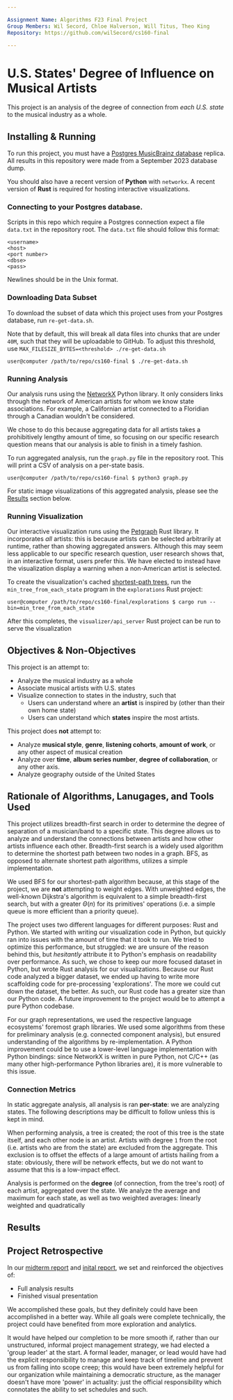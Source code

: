 ```yaml
---

Assignment Name: Algorithms F23 Final Project  
Group Members: Wil Secord, Chloe Halverson, Will Titus, Theo King
Repository: https://github.com/wilSecord/cs160-final  

---
```

# U.S. States' Degree of Influence on Musical Artists

This project is an analysis of the degree of connection from _each U.S. state_ to the musical industry as a whole.

## Installing & Running

To run this project, you must have a [Postgres MusicBrainz database](https://musicbrainz.org/doc/MusicBrainz_Database/Download) replica. All results in this repository were made from a September 2023 database dump. 

You should also have a recent version of **Python** with `networkx`. A recent version of **Rust** is required for hosting interactive visualizations.

### Connecting to your Postgres database.

Scripts in this repo which require a Postgres connection expect a file `data.txt` in the repository root. The `data.txt` file should follow this format:

```
<username>
<host>
<port number>
<dbse>
<pass>
```

Newlines should be in the Unix format.

### Downloading Data Subset 

To download the subset of data which this project uses from your Postgres database, run `re-get-data.sh`.

Note that by default, this will break all data files into chunks that are under `40M`, such that they will be uploadable to GitHub. To adjust this threshold, use `MAX_FILESIZE_BYTES=<threshold> ./re-get-data.sh`

```console
user@computer /path/to/repo/cs160-final $ ./re-get-data.sh 
```

### Running Analysis 

Our analysis runs using the [NetworkX](https://networkx.org) Python library. It only considers links through the network of American artists for whom we know state associations. For example, a Californian artist connected to a Floridian through a Canadian wouldn't be considered.

We chose to do this because aggregating data for all artists takes a prohibitively lengthy amount of time, so focusing on our specific research question means that our analysis is able to finish in a timely fashion.

To run aggregated analysis, run the `graph.py` file in the repository root. This will print a CSV of analysis on a per-state basis.

```console
user@computer /path/to/repo/cs160-final $ python3 graph.py
```

For static image visualizations of this aggregated analysis, please see the [Results](#Results) section below.

### Running Visualization

Our interactive visualization runs using the [Petgraph](https://github.com/petgraph/petgraph) Rust library. It incorporates *all* artists: this is because artists can be selected arbitrarily at runtime, rather than showing aggregated answers. Although this may seem less applicable to our specific research question, user research shows that, in an interactive format, users prefer this. We have elected to instead have the visualization display a warning when a non-American artist is selected.

To create the visualization's cached [shortest-path trees](#connection-metrics), run the `min_tree_from_each_state` program in the `explorations` Rust project:

```console 
user@computer /path/to/repo/cs160-final/explorations $ cargo run --bin=min_tree_from_each_state
```

After this completes, the `visualizer/api_server` Rust project can be run to serve the visualization 

## Objectives & Non-Objectives

This project is an attempt to:

- Analyze the musical industry as a whole
- Associate musical artists with U.S. states
- Visualize connection to states in the industry, such that
	- Users can understand where an **artist** is inspired by (other than their own home state)
	- Users can understand which **states** inspire the most artists.

This project does **not** attempt to:

- Analyze **musical style**, **genre**, **listening cohorts**, **amount of work**, or any other aspect of musical creation
- Analyze over **time**, **album series number**, **degree of collaboration**, or any other axis.
- Analyze geography outside of the United States

## Rationale of Algorithms, Lanugages, and Tools Used

This project utilizes breadth-first search in order to determine the degree of separation of a musician/band to a specific state. This degree allows us to analyze and understand the connections between artists and how other artists influence each other. Breadth-first search is a widely used algorithm to determine the shortest path between two nodes in a graph. BFS, as opposed to alternate shortest path algorithms, utilizes a simple implementation.

We used BFS for our shortest-path algorithm because, at this stage of the project, we are **not** attempting to weight edges. With unweighted edges, the well-known Dijkstra's algorithm is equivalent to a simple breadth-first search, but with a greater $\Theta(n)$ for its primitives' operations (i.e. a simple queue is more efficient than a priority queue).

The project uses two different languages for different purposes: Rust and Python. We started with writing our visualization code in Python, but quickly ran into issues with the amount of time that it took to run. We tried to optimize this performance, but struggled: we are unsure of the reason behind this, but *hesitantly* attribute it to Python's emphasis on readability over performance. As such, we chose to keep our more focused dataset in Python, but wrote Rust analysis for our visualizations. Because our Rust code analyzed a bigger dataset, we ended up having to write more scaffolding code for pre-processing 'explorations'. The more we could cut down the dataset, the better. As such, our Rust code has a greater size than our Python code. A future improvement to the project would be to attempt a pure Python codebase.

For our graph representations, we used the respective language ecosystems' foremost graph libraries. We used some algorithms from these for preliminary analysis (e.g. connected component analysis), but ensured understanding of the algorithms by re-implementation. A Python improvement could be to use a lower-level language implementation with Python bindings: since NetworkX is written in pure Python, not C/C++ (as many other high-performance Python libraries are), it is more vulnerable to this issue.

### Connection Metrics

In static aggregate analysis, all analysis is ran **per-state**: we are analyzing states. The following descriptions may be difficult to follow unless this is kept in mind.

When performing analysis, a tree is created; the root of this tree is the state itself, and each other node is an artist. Artists with degree `1` from the root (i.e. artists who are from the state) are excluded from the aggregate. This exclusion is to offset the effects of a large amount of artists hailing from a state: obviously, there *will* be network effects, but we do not want to assume that this is a low-impact effect.

Analysis is performed on the **degree** (of connection, from the tree's root) of each artist, aggregated over the state. We analyze the average and maximum for each state, as well as two weighted averages: linearly weighted and quadratically 

## Results



## Project Retrospective

In our [midterm report](https://github.com/wilSecord/cs160-final/tree/midterm-report) and [inital report](https://github.com/wilSecord/cs160-final/tree/78f0d9aad897440c5330bc14cc4e8165f69dc3ca), we set and reinforced the objectives of:

- Full analysis results
- Finished visual presentation

We accomplished these goals, but they definitely could have been accomplished in a better way. While all goals were complete technically, the project could have benefited from more exploration and analytics.

It would have helped our completion to be more smooth if, rather than our unstructured, informal project management strategy, we had elected a 'group leader' at the start. A formal leader, manager, or lead would have had the explicit responsibility to manage and keep track of timeline and prevent us from falling into scope creep; this would have been extremely helpful for our organization while maintaining a democratic structure, as the manager doesn't have more 'power' in actuality: just the official responsibility which connotates the ability to set schedules and such.